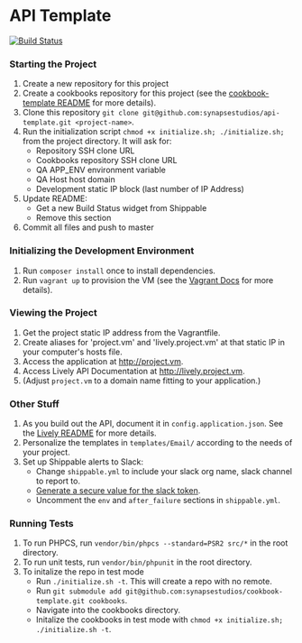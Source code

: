# API Template

[![Build Status](https://api.shippable.com/projects/53e54a66bec73bdc0222ec30/badge/master)](https://www.shippable.com/projects/53e54a66bec73bdc0222ec30)

### Starting the Project
1. Create a new repository for this project
1. Create a cookbooks repository for this project (see the [cookbook-template README](https://github.com/synapsestudios/cookbook-template) for more details).
1. Clone this repository `git clone git@github.com:synapsestudios/api-template.git <project-name>`.
1. Run the initialization script `chmod +x initialize.sh; ./initialize.sh;` from the project directory. It will ask for:
    - Repository SSH clone URL
    - Cookbooks repository SSH clone URL
    - QA APP_ENV environment variable
    - QA Host host domain
    - Development static IP block (last number of IP Address)
1. Update README:
    - Get a new Build Status widget from Shippable
    - Remove this section
1. Commit all files and push to master

### Initializing the Development Environment
1. Run `composer install` once to install dependencies.
1. Run `vagrant up` to provision the VM (see the [Vagrant Docs](http://docs.vagrantup.com/v2/) for more details).

### Viewing the Project
1. Get the project static IP address from the Vagrantfile.
1. Create aliases for 'project.vm' and 'lively.project.vm' at that static IP in your computer's hosts file.
1. Access the application at http://project.vm.
1. Access Lively API Documentation at http://lively.project.vm.
1. (Adjust `project.vm` to a domain name fitting to your application.)

### Other Stuff
1. As you build out the API, document it in `config.application.json`. See the [Lively README](https://github.com/synapsestudios/lively) for more details.
1. Personalize the templates in `templates/Email/` according to the needs of your project.
1. Set up Shippable alerts to Slack:
    - Change `shippable.yml` to include your slack org name, slack channel to report to.
    - [Generate a secure value for the slack token](http://blog.shippable.com/devops-chat-a-simple-way-to-use-slack-notifications-with-shippable).
    - Uncomment the `env` and `after_failure` sections in `shippable.yml`.

### Running Tests
1. To run PHPCS, run `vendor/bin/phpcs --standard=PSR2 src/*` in the root directory.
1. To run unit tests, run `vendor/bin/phpunit` in the root directory.
1. To initalize the repo in test mode
    - Run `./initialize.sh -t`. This will create a repo with no remote.
    - Run `git submodule add git@github.com:synapsestudios/cookbook-template.git cookbooks`.
    - Navigate into the cookbooks directory.
    - Initalize the cookbooks in test mode with `chmod +x initialize.sh; ./initialize.sh -t`.
